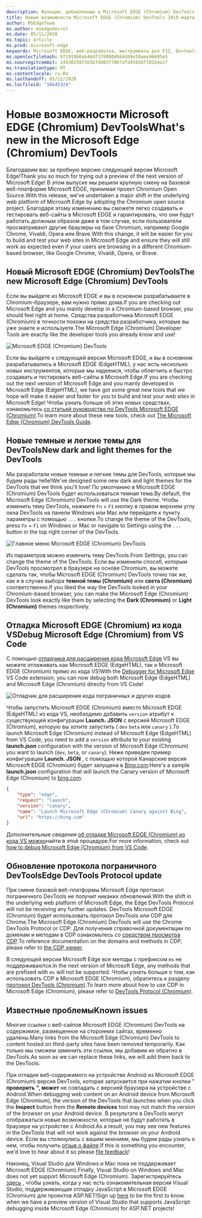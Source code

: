 ```yaml
---
description: Функции, добавленные в Microsoft EDGE (Chromium) DevTools 2019 марта
title: Новые возможности Microsoft EDGE (Chromium) DevTools 2019 марта
author: MSEdgeTeam
ms.author: msedgedevrel
ms.date: 05/11/2020
ms.topic: article
ms.prod: microsoft-edge
keywords: Microsoft EDGE, веб-разработка, инструменты для F12, Devtools
ms.openlocfilehash: bf1919b0ab46df378880d664dd4e59aee96605e5
ms.sourcegitcommit: 24430258f363b7dd85f7067afd4565bf102b4a1f
ms.translationtype: MT
ms.contentlocale: ru-RU
ms.lasthandoff: 05/12/2020
ms.locfileid: "10645324"
---
```

# <span data-ttu-id="c07b8-104">Новые возможности Microsoft EDGE (Chromium) DevTools</span><span class="sxs-lookup"><span data-stu-id="c07b8-104">What's new in the Microsoft Edge (Chromium) DevTools</span></span>

<span data-ttu-id="c07b8-105">Благодарим вас за пробную версию следующей версии Microsoft Edge!</span><span class="sxs-lookup"><span data-stu-id="c07b8-105">Thank you so much for trying out a preview of the next version of Microsoft Edge!</span></span> <span data-ttu-id="c07b8-106">В этом выпуске мы решили крупную смену на базовой веб-платформе Microsoft EDGE, принимая проект Chromium Open Source.</span><span class="sxs-lookup"><span data-stu-id="c07b8-106">With this release, we've undertaken a major shift in the underlying web platform of Microsoft Edge by adopting the Chromium open source project.</span></span> <span data-ttu-id="c07b8-107">Благодаря этому изменению вы сможете легко создавать и тестировать веб-сайты в Microsoft EDGE и гарантировать, что они будут работать должным образом даже в том случае, если пользователи просматривают другие браузеры на базе Chromium, например Google Chrome, Vivaldi, Opera или Brave.</span><span class="sxs-lookup"><span data-stu-id="c07b8-107">With this change, it will be easier for you to build and test your web sites in Microsoft Edge and ensure they will still work as expected even if your users are browsing in a different Chromium-based browser, like Google Chrome, Vivaldi, Opera, or Brave.</span></span>

## <span data-ttu-id="c07b8-108">Новый Microsoft EDGE (Chromium) DevTools</span><span class="sxs-lookup"><span data-stu-id="c07b8-108">The new Microsoft Edge (Chromium) DevTools</span></span>

<span data-ttu-id="c07b8-109">Если вы выйдете из Microsoft EDGE и вы в основном разрабатываете в Chromium-браузере, вам нужно прямо дома.</span><span class="sxs-lookup"><span data-stu-id="c07b8-109">If you are checking out Microsoft Edge and you mainly develop in a Chromium-based browser, you should feel right at home.</span></span> <span data-ttu-id="c07b8-110">Средства разработчика Microsoft EDGE (Chromium) в точности похожи на средства разработчика, которые вы уже знаете и используете.</span><span class="sxs-lookup"><span data-stu-id="c07b8-110">The Microsoft Edge (Chromium) Developer Tools are exactly like the developer tools you already know and use!</span></span>

![Microsoft EDGE (Chromium) DevTools](./media/devtools.png)

<span data-ttu-id="c07b8-112">Если вы выйдете к следующей версии Microsoft EDGE, и вы в основном разрабатывались в Microsoft EDGE (EdgeHTML), у нас есть несколько новых инструментов, которые мы надеемся, чтобы облегчить и быстро создавать и тестировать веб-сайты в Microsoft Edge.</span><span class="sxs-lookup"><span data-stu-id="c07b8-112">If you are checking out the next version of Microsoft Edge and you mainly developed in Microsoft Edge (EdgeHTML), we have got some great new tools that we hope will make it easier and faster for you to build and test your web sites in Microsoft Edge!</span></span> <span data-ttu-id="c07b8-113">Чтобы узнать больше об этих новых средствах, ознакомьтесь [со статьей руководство по DevTools Microsoft EDGE (Chromium)](../devtools-guide-chromium.md).</span><span class="sxs-lookup"><span data-stu-id="c07b8-113">To learn more about these new tools, check out [The Microsoft Edge (Chromium) DevTools Guide](../devtools-guide-chromium.md).</span></span>

## <span data-ttu-id="c07b8-114">Новые темные и легкие темы для DevTools</span><span class="sxs-lookup"><span data-stu-id="c07b8-114">New dark and light themes for the DevTools</span></span>

<span data-ttu-id="c07b8-115">Мы разработали новые темные и легкие темы для DevTools, которые мы будем рады тебе!</span><span class="sxs-lookup"><span data-stu-id="c07b8-115">We've designed some new dark and light themes for the DevTools that we think you'll love!</span></span> <span data-ttu-id="c07b8-116">По умолчанию в Microsoft EDGE (Chromium) DevTools будет использоваться темная тема.</span><span class="sxs-lookup"><span data-stu-id="c07b8-116">By default, the Microsoft Edge (Chromium) DevTools will use the Dark theme.</span></span> <span data-ttu-id="c07b8-117">Чтобы изменить тему DevTools, нажмите `Fn`  +  `F1` кнопку в правом верхнем углу окна DevTools на панели Windows или Mac или перейдите к пункту параметры с помощью `...` кнопки.</span><span class="sxs-lookup"><span data-stu-id="c07b8-117">To change the theme of the DevTools, press `Fn` + `F1` on Windows or Mac or navigate to Settings using the `...` button in the top right corner of the DevTools.</span></span>

![Главное меню Microsoft EDGE (Chromium) DevTools](./media/devtools-main-menu.png)

<span data-ttu-id="c07b8-119">Из параметров можно изменить тему DevTools.</span><span class="sxs-lookup"><span data-stu-id="c07b8-119">From Settings, you can change the theme of the DevTools.</span></span> <span data-ttu-id="c07b8-120">Если вы изменили способ, которым DevTools просмотрел в браузере на основе Chromium, вы можете сделать так, чтобы Microsoft EDGE (Chromium) DevTools точно так же, как и в случае выбора **темной темы (Chromium)** или **света (Chromium)** соответственно.</span><span class="sxs-lookup"><span data-stu-id="c07b8-120">If you liked the way the DevTools looked in your Chromium-based browser, you can make the Microsoft Edge (Chromium) DevTools look exactly like them by selecting the **Dark (Chromium)** or **Light (Chromium)** themes respectively.</span></span> 

## <span data-ttu-id="c07b8-121">Отладка Microsoft EDGE (Chromium) из кода VS</span><span class="sxs-lookup"><span data-stu-id="c07b8-121">Debug Microsoft Edge (Chromium) from VS Code</span></span>

<span data-ttu-id="c07b8-122">С помощью [отладчика для расширения кода Microsoft Edge](https://marketplace.visualstudio.com/items?itemName=msjsdiag.debugger-for-edge) VS вы можете отлаживать как Microsoft EDGE (EdgeHTML), так и Microsoft EDGE (Chromium) прямо из кода VS!</span><span class="sxs-lookup"><span data-stu-id="c07b8-122">With the [Debugger for Microsoft Edge](https://marketplace.visualstudio.com/items?itemName=msjsdiag.debugger-for-edge) VS Code extension, you can now debug both Microsoft Edge (EdgeHTML) and Microsoft Edge (Chromium) directly from VS Code!</span></span>

![Отладчик для расширения кода пограничных и других кодов](./media/vscode-debugger.png)

<span data-ttu-id="c07b8-124">Чтобы запустить Microsoft EDGE (Chromium) вместо Microsoft EDGE (EdgeHTML) из кода VS, необходимо добавить `version` атрибут к существующей конфигурации **Launch. JSON** с версией Microsoft EDGE (Chromium), которую вы хотите запустить ( `dev` `beta` или `canary` ).</span><span class="sxs-lookup"><span data-stu-id="c07b8-124">To launch Microsoft Edge (Chromium) instead of Microsoft Edge (EdgeHTML) from VS Code, you need to add a `version` attribute to your existing **launch.json** configuration with the version of Microsoft Edge (Chromium) you want to launch (`dev`, `beta`, or `canary`).</span></span> <span data-ttu-id="c07b8-125">Ниже приведен пример конфигурации **Launch. JSON** , с помощью которой Канарские версия Microsoft EDGE (Chromium) будет запущена в [Bing.com](https://www.bing.com/):</span><span class="sxs-lookup"><span data-stu-id="c07b8-125">Here's a sample **launch.json** configuration that will launch the Canary version of Microsoft Edge (Chromium) to [bing.com](https://www.bing.com/):</span></span>

```json
{
    "type": "edge",
    "request": "launch",
    "version": "canary",
    "name": "Launch Microsoft Edge (Chromium) Canary against Bing",
    "url": "https://bing.com"
}
```

<span data-ttu-id="c07b8-126">Дополнительные сведения [об отладке Microsoft EDGE (Chromium) из кода VS можно](../visual-studio-code/debugger-for-edge.md)найти в этой процедуре.</span><span class="sxs-lookup"><span data-stu-id="c07b8-126">For more information, check out [how to debug Microsoft Edge (Chromium) from VS Code](../visual-studio-code/debugger-for-edge.md).</span></span>

## <span data-ttu-id="c07b8-127">Обновление протокола пограничного DevTools</span><span class="sxs-lookup"><span data-stu-id="c07b8-127">Edge DevTools Protocol update</span></span>

<span data-ttu-id="c07b8-128">При смене базовой веб-платформы Microsoft Edge протокол пограничного DevTools не получит никаких обновлений.</span><span class="sxs-lookup"><span data-stu-id="c07b8-128">With the shift in the underlying web platform of Microsoft Edge, the Edge DevTools Protocol will not be receiving any further updates.</span></span> <span data-ttu-id="c07b8-129">DevTools Microsoft EDGE (Chromium) будет использовать протокол DevTools или CDP для Chrome.</span><span class="sxs-lookup"><span data-stu-id="c07b8-129">The Microsoft Edge (Chromium) DevTools will use the Chrome DevTools Protocol or CDP.</span></span> <span data-ttu-id="c07b8-130">Для получения справочной документации по доменам и методам в CDP ознакомьтесь со [средством просмотра CDP](https://chromedevtools.github.io/devtools-protocol/tot/Accessibility).</span><span class="sxs-lookup"><span data-stu-id="c07b8-130">To reference documentation on the domains and methods in CDP, please refer to [the CDP viewer](https://chromedevtools.github.io/devtools-protocol/tot/Accessibility).</span></span>

<span data-ttu-id="c07b8-131">В следующей версии Microsoft Edge все методы с префиксом `ms` не поддерживаются.</span><span class="sxs-lookup"><span data-stu-id="c07b8-131">In the next version of Microsoft Edge, any methods that are prefixed with `ms` will not be supported.</span></span> <span data-ttu-id="c07b8-132">Чтобы узнать больше о том, как использовать CDP в Microsoft EDGE (Chromium), обратитесь к разделу [протокол DevTools (Chromium)](../devtools-protocol-chromium.md).</span><span class="sxs-lookup"><span data-stu-id="c07b8-132">To learn more about how to use CDP in Microsoft Edge (Chromium), please refer to [DevTools Protocol (Chromium)](../devtools-protocol-chromium.md).</span></span>

## <span data-ttu-id="c07b8-133">Известные проблемы</span><span class="sxs-lookup"><span data-stu-id="c07b8-133">Known issues</span></span>

<span data-ttu-id="c07b8-134">Многие ссылки с веб-сайтов Microsoft EDGE (Chromium) DevTools на содержимое, размещенное на сторонних сайтах, временно удалены.</span><span class="sxs-lookup"><span data-stu-id="c07b8-134">Many links from the Microsoft Edge (Chromium) DevTools to content hosted on third-party sites have been removed temporarily.</span></span> <span data-ttu-id="c07b8-135">Как только мы сможем заменить эти ссылки, мы добавим их обратно в DevTools.</span><span class="sxs-lookup"><span data-stu-id="c07b8-135">As soon as we can replace these links, we will add them back to the DevTools.</span></span>


<span data-ttu-id="c07b8-136">При отладке веб-содержимого на устройстве Android из Microsoft EDGE (Chromium) версия DevTools, которая запускается при нажатии кнопки " **проверить** **", может** не совпадать с версией браузера на устройстве с Android.</span><span class="sxs-lookup"><span data-stu-id="c07b8-136">When debugging web content on an Android device from Microsoft Edge (Chromium), the version of the DevTools that launches when you click the **Inspect** button from the **Remote devices** tool may not match the version of the browser on your Android device.</span></span> <span data-ttu-id="c07b8-137">В результате в DevTools могут отображаться новые возможности, которые не будут работать в браузере на устройстве с Android.</span><span class="sxs-lookup"><span data-stu-id="c07b8-137">As a result, you may see new features in the DevTools that will not work against the browser on your Android device.</span></span> <span data-ttu-id="c07b8-138">Если вы столкнулись с вашим мнением, мы будем рады узнать о нем, чтобы получить [отзыв о файле](../devtools-guide-chromium.md#getting-in-touch-with-the-microsoft-edge-devtools-team).</span><span class="sxs-lookup"><span data-stu-id="c07b8-138">If this is something you encounter, we'd love to hear about it so please [file feedback](../devtools-guide-chromium.md#getting-in-touch-with-the-microsoft-edge-devtools-team)!</span></span>

<span data-ttu-id="c07b8-139">Наконец, Visual Studio для Windows и Mac пока не поддерживает Microsoft EDGE (Chromium).</span><span class="sxs-lookup"><span data-stu-id="c07b8-139">Finally, Visual Studio on Windows and Mac does not yet support Microsoft Edge (Chromium).</span></span> <span data-ttu-id="c07b8-140">Зарегистрируйтесь [здесь](https://visualstudio.microsoft.com/vs/preview/) , чтобы узнать, когда у нас есть ознакомительная версия Visual Studio, поддерживающая отладку JavaScript в Microsoft EDGE (Chromium) для проектов ASP.NET!</span><span class="sxs-lookup"><span data-stu-id="c07b8-140">Sign up [here](https://visualstudio.microsoft.com/vs/preview/) to be the first to know when we have a preview version of Visual Studio that supports JavaScript debugging inside Microsoft Edge (Chromium) for ASP.NET projects!</span></span>  
